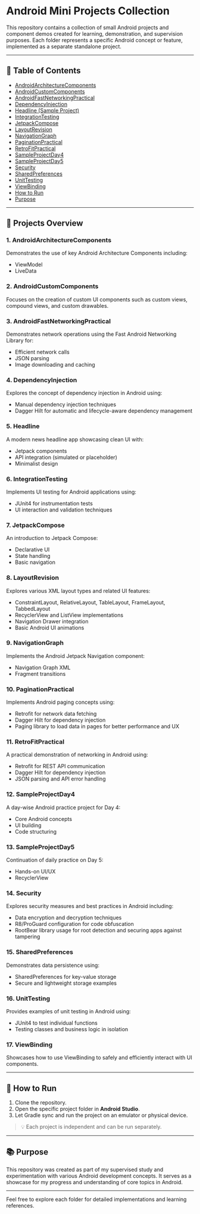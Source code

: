 # Android Mini Projects Collection

This repository contains a collection of small Android projects and component demos created for learning, demonstration, and supervision purposes. Each folder represents a specific Android concept or feature, implemented as a separate standalone project.

---

## 📑 Table of Contents

- [AndroidArchitectureComponents](#1-androidarchitecturecomponents)
- [AndroidCustomComponents](#2-androidcustomcomponents)
- [AndroidFastNetworkingPractical](#3-androidfastnetworkingpractical)
- [DependencyInjection](#4-dependencyinjection)
- [Headline (Sample Project)](#5-headline)
- [IntegrationTesting](#6-integrationtesting)
- [JetpackCompose](#7-jetpackcompose)
- [LayoutRevision](#8-layoutrevision)
- [NavigationGraph](#9-navigationgraph)
- [PaginationPractical](#10-paginationpractical)
- [RetroFitPractical](#11-retrofitpractical)
- [SampleProjectDay4](#12-sampleprojectday4)
- [SampleProjectDay5](#13-sampleprojectday5)
- [Security](#14-security)
- [SharedPreferences](#15-sharedpreferences)
- [UnitTesting](#16-unittesting)
- [ViewBinding](#17-viewbinding)
- [How to Run](#-how-to-run)
- [Purpose](#-purpose)

---

## 📁 Projects Overview

### 1. **AndroidArchitectureComponents**
Demonstrates the use of key Android Architecture Components including:
- ViewModel
- LiveData

### 2. **AndroidCustomComponents**
Focuses on the creation of custom UI components such as custom views, compound views, and custom drawables.

### 3. **AndroidFastNetworkingPractical**
Demonstrates network operations using the Fast Android Networking Library for:
- Efficient network calls
- JSON parsing
- Image downloading and caching

### 4. **DependencyInjection**
Explores the concept of dependency injection in Android using:
- Manual dependency injection techniques
- Dagger Hilt for automatic and lifecycle-aware dependency management

### 5. **Headline**
A modern news headline app showcasing clean UI with:
- Jetpack components
- API integration (simulated or placeholder)
- Minimalist design

### 6. **IntegrationTesting**
Implements UI testing for Android applications using:
- JUnit4 for instrumentation tests
- UI interaction and validation techniques

### 7. **JetpackCompose**
An introduction to Jetpack Compose:
- Declarative UI
- State handling
- Basic navigation

### 8. **LayoutRevision**
Explores various XML layout types and related UI features:
- ConstraintLayout, RelativeLayout, TableLayout, FrameLayout, TabbedLayout
- RecyclerView and ListView implementations
- Navigation Drawer integration
- Basic Android UI animations

### 9. **NavigationGraph**
Implements the Android Jetpack Navigation component:
- Navigation Graph XML
- Fragment transitions

### 10. **PaginationPractical**
Implements Android paging concepts using:
- Retrofit for network data fetching
- Dagger Hilt for dependency injection
- Paging library to load data in pages for better performance and UX

### 11. **RetroFitPractical**
A practical demonstration of networking in Android using:
- Retrofit for REST API communication
- Dagger Hilt for dependency injection
- JSON parsing and API error handling

### 12. **SampleProjectDay4**
A day-wise Android practice project for Day 4:
- Core Android concepts
- UI building
- Code structuring

### 13. **SampleProjectDay5**
Continuation of daily practice on Day 5:
- Hands-on UI/UX
- RecyclerView

### 14. **Security**
Explores security measures and best practices in Android including:
- Data encryption and decryption techniques
- R8/ProGuard configuration for code obfuscation
- RootBear library usage for root detection and securing apps against tampering

### 15. **SharedPreferences**
Demonstrates data persistence using:
- SharedPreferences for key-value storage
- Secure and lightweight storage examples

### 16. **UnitTesting**
Provides examples of unit testing in Android using:
- JUnit4 to test individual functions
- Testing classes and business logic in isolation

### 17. **ViewBinding**
Showcases how to use ViewBinding to safely and efficiently interact with UI components.

---

## 🔧 How to Run

1. Clone the repository.
2. Open the specific project folder in **Android Studio**.
3. Let Gradle sync and run the project on an emulator or physical device.

> 💡 Each project is independent and can be run separately.

---

## 📚 Purpose

This repository was created as part of my supervised study and experimentation with various Android development concepts. It serves as a showcase for my progress and understanding of core topics in Android.

---

Feel free to explore each folder for detailed implementations and learning references.
